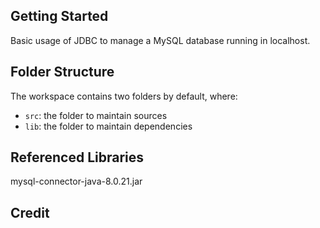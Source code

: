 ## Getting Started

Basic usage of JDBC to manage a MySQL database running in localhost.

## Folder Structure

The workspace contains two folders by default, where:

- `src`: the folder to maintain sources
- `lib`: the folder to maintain dependencies

## Referenced Libraries

mysql-connector-java-8.0.21.jar

## Credit 
